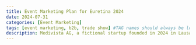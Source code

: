 ```yaml
---
title: Event Marketing Plan for Euretina 2024
date: 2024-07-31
categories: [Event Marketing]
tags: [event marketing, b2b, trade show] #TAG names should always be lowercase
description: Medivista AG, a fictional startup founded in 2024 in Lausanne, provides AI-powered medical image analysis and patient profile management services. As a B2B marketer, I would like to demonstrate my approach to plan for Medivista AG to join the trade show Euretina 2024 in Spain.
---
```


